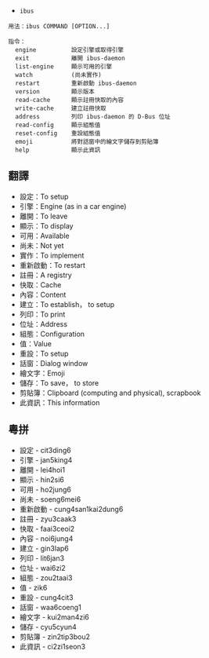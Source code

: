 - `ibus`

```
用法：ibus COMMAND [OPTION...]

指令：
  engine          設定引擎或取得引擎
  exit            離開 ibus-daemon
  list-engine     顯示可用的引擎
  watch           (尚未實作)
  restart         重新啟動 ibus-daemon
  version         顯示版本
  read-cache      顯示註冊快取的內容
  write-cache     建立註冊快取
  address         列印 ibus-daemon 的 D-Bus 位址
  read-config     顯示組態值
  reset-config    重設組態值
  emoji           將對話窗中的繪文字儲存到剪貼簿
  help            顯示此資訊
```

## 翻譯

- 設定：To setup
- 引擎：Engine (as in a car engine)
- 離開：To leave
- 顯示：To display
- 可用：Available
- 尚未：Not yet
- 實作：To implement
- 重新啟動：To restart
- 註冊：A registry
- 快取：Cache
- 內容：Content
- 建立：To establish， to setup
- 列印：To print
- 位址：Address
- 組態：Configuration
- 值：Value
- 重設：To setup
- 話窗：Dialog window
- 繪文字：Emoji
- 儲存：To save， to store
- 剪貼簿：Clipboard (computing and physical), scrapbook
- 此資訊：This information

## 粵拼

- 設定 - cit3ding6
- 引擎 - jan5king4
- 離開 - lei4hoi1
- 顯示 - hin2si6
- 可用 - ho2jung6
- 尚未 - soeng6mei6
- 重新啟動 - cung4san1kai2dung6
- 註冊 - zyu3caak3
- 快取 - faai3ceoi2
- 內容 - noi6jung4
- 建立 - gin3lap6
- 列印 - lit6jan3
- 位址 - wai6zi2
- 組態 - zou2taai3
- 值 - zik6
- 重設 - cung4cit3
- 話窗 - waa6coeng1
- 繪文字 - kui2man4zi6
- 儲存 - cyu5cyun4
- 剪貼簿 - zin2tip3bou2
- 此資訊 - ci2zi1seon3
